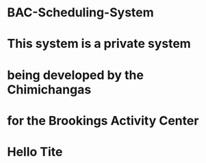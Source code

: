 # BAC-Scheduling-System
# This system is a private system
# being developed by the Chimichangas
# for the Brookings Activity Center
# Hello Tite
